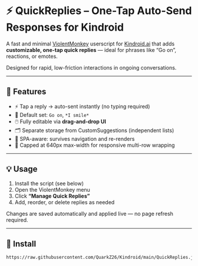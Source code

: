 # ⚡ QuickReplies – One-Tap Auto-Send Responses for Kindroid

A fast and minimal [ViolentMonkey](https://violentmonkey.github.io/) userscript for [Kindroid.ai](https://kindroid.ai/) that adds **customizable, one-tap quick replies** — ideal for phrases like “Go on”, reactions, or emotes.

Designed for rapid, low-friction interactions in ongoing conversations.

---

## 🚀 Features

- ⚡ Tap a reply → auto-sent instantly (no typing required)
- 🧩 Default set: `Go on`, `*I smile*`
- 🖱️ Fully editable via **drag-and-drop UI**
- 🗂️ Separate storage from CustomSuggestions (independent lists)
- 🔄 SPA-aware: survives navigation and re-renders
- 📏 Capped at 640px max-width for responsive multi-row wrapping

---

## 💡 Usage

1. Install the script (see below)
2. Open the ViolentMonkey menu
3. Click **“Manage Quick Replies”**
4. Add, reorder, or delete replies as needed

Changes are saved automatically and applied live — no page refresh required.

---

## 🔗 Install

```text
https://raw.githubusercontent.com/QuarkZ26/Kindroid/main/QuickReplies.js
